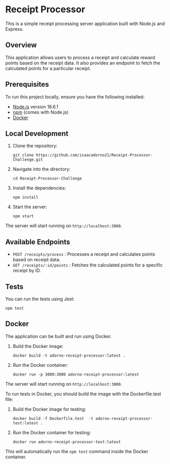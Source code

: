 
# Receipt Processor

This is a simple receipt processing server application built with Node.js and Express.

## Overview

This application allows users to process a receipt and calculate reward points based on the receipt data. It also provides an endpoint to fetch the calculated points for a particular receipt.

## Prerequisites

To run this project locally, ensure you have the following installed:

-   [Node.js](https://nodejs.org/en/download/) version 18.6.1
-   [npm](https://www.npmjs.com/get-npm) (comes with Node.js)
-   [Docker](https://docs.docker.com/get-docker/)

## Local Development

1.  Clone the repository:
        
    `git clone https://github.com/isaacadorno21/Receipt-Processor-Challenge.git`
    
2.  Navigate into the directory:
        
    `cd Receipt-Processor-Challenge`
    
3.  Install the dependencies:
    
    `npm install`
    
4.  Start the server:
    
    `npm start`
    

The server will start running on `http://localhost:3000`.

## Available Endpoints

-   `POST /receipts/process` : Processes a receipt and calculates points based on receipt data.
-   `GET /receipts/:id/points` : Fetches the calculated points for a specific receipt by ID.

## Tests

You can run the tests using Jest:

`npm test`

## Docker

The application can be built and run using Docker.

1.  Build the Docker image:
        
    `docker build -t adorno-receipt-processor:latest .`
    
2.  Run the Docker container:
        
    `docker run -p 3000:3000 adorno-receipt-processor:latest`
    

The server will start running on `http://localhost:3000`.

To run tests in Docker, you should build the image with the Dockerfile.test file:

1.  Build the Docker image for testing:
        
    `docker build -f Dockerfile.test  -t adorno-receipt-processor-test:latest .`
    
2.  Run the Docker container for testing:
        
    `docker run adorno-receipt-processor-test:latest`
    
This will automatically run the `npm test` command inside the Docker container.